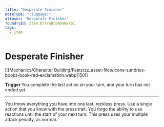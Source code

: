 ```yaml
---
title: "Desperate Finisher"
noteType: ":luggage:"
aliases: "Desperate Finisher"
foundryId: Item.DlfraBcGN5a0wXbI
tags:
  - Item
---
```


# Desperate Finisher
![[Mechanics/Character Building/Feats/zz_asset-files/icons-sundries-books-book-red-exclamation.webp|150]]

**Trigger** You complete the last action on your turn, and your turn has not ended yet.

* * *

You throw everything you have into one last, reckless press. Use a single action that you know with the press trait. You forgo the ability to use reactions until the start of your next turn. This press uses your multiple attack penalty, as normal.
